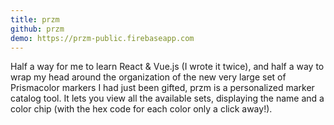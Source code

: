 ```yaml
---
title: przm
github: przm
demo: https://przm-public.firebaseapp.com
---
```


Half a way for me to learn React & Vue.js (I wrote it twice), and half a way to wrap my head around the organization of the new very large set of Prismacolor markers I had just been gifted, przm is a personalized marker catalog tool. It lets you view all the available sets, displaying the name and a color chip (with the hex code for each color only a click away!). 